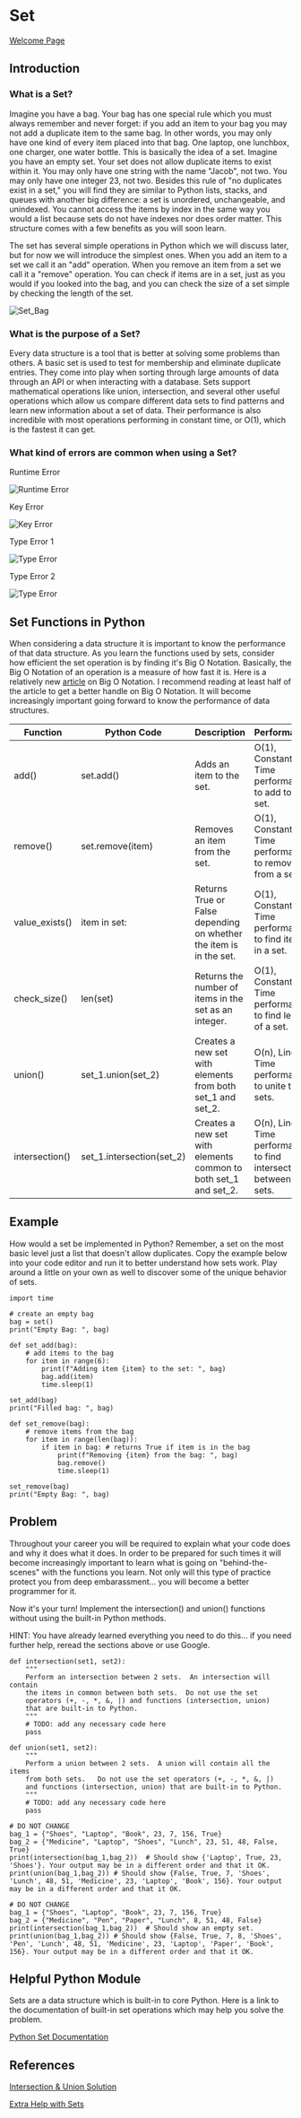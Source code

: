 # Set

[Welcome Page](https://github.com/Morthais/data_structure_final/blob/main/0-welcome.md)

## Introduction

### What is a Set?

Imagine you have a bag. Your bag has one special rule which you must always remember and never forget: if you add an item to your bag you may not add a duplicate item to the same bag. In other words, you may only have one kind of every item placed into that bag. One laptop, one lunchbox, one charger, one water bottle. This is basically the idea of a set. Imagine you have an empty set. Your set does not allow duplicate items to exist within it. You may only have one string with the name "Jacob", not two. You may only have one integer 23, not two. Besides this rule of "no duplicates exist in a set," you will find they are similar to Python lists, stacks, and queues with another big difference: a set is unordered, unchangeable, and unindexed. You cannot access the items by index in the same way you would a list because sets do not have indexes nor does order matter. This structure comes with a few benefits as you will soon learn.

The set has several simple operations in Python which we will discuss later, but for now we will introduce the simplest ones. When you add an item to a set we call it an "add" operation. When you remove an item from a set we call it a "remove" operation. You can check if items are in a set, just as you would if you looked into the bag, and you can check the size of a set simple by checking the length of the set.

![Set_Bag](https://user-images.githubusercontent.com/60240900/161175019-66556e73-f82d-477e-be64-d0e4b17f89a5.png)

### What is the purpose of a Set?

Every data structure is a tool that is better at solving some problems than others. A basic set is used to test for membership and eliminate duplicate entries. They come into play when sorting through large amounts of data through an API or when interacting with a database. Sets support mathematical operations like union, intersection, and several other useful operations which allow us compare different data sets to find patterns and learn new information about a set of data. Their performance is also incredible with most operations performing in constant time, or O(1), which is the fastest it can get.

### What kind of errors are common when using a Set?

Runtime Error

![Runtime Error](https://user-images.githubusercontent.com/60240900/161179679-ccb25ca1-af8a-4436-9315-c99f98c32465.png)

Key Error

![Key Error](https://user-images.githubusercontent.com/60240900/161179909-0f299ceb-f762-43cf-a29d-1bf41c3882e5.png)

Type Error 1

![Type Error](https://user-images.githubusercontent.com/60240900/161181071-f6dd62d6-1925-4582-a6c0-5e07c4b931ad.png)

Type Error 2

![Type Error](https://user-images.githubusercontent.com/60240900/161181171-55baeb43-06d0-4853-bc5d-727ef4a68197.png)


## Set Functions in Python

When considering a data structure it is important to know the performance of that data structure. As you learn the functions used by sets, consider how efficient the set operation is by finding it's Big O Notation. Basically, the Big O Notation of an operation is a measure of how fast it is. Here is a relatively new [article](https://medium.com/fintechexplained/time-complexities-of-python-data-structures-ddb7503790ef) on Big O Notation. I recommend reading at least half of the article to get a better handle on Big O Notation. It will become increasingly important going forward to know the performance of data structures.

|Function|Python Code|Description|Performance|
|---|---|---|---|
|add()|set.add()|Adds an item to the set.|O(1), Constant Time performance to add to a set.|
|remove()|set.remove(item)|Removes an item from the set.|O(1), Constant Time performance to remove from a set.|
|value_exists()|item in set:|Returns True or False depending on whether the item is in the set.|O(1), Constant Time performance to find item in a set.|
|check_size()|len(set)|Returns the number of items in the set as an integer.|O(1), Constant Time performance to find length of a set.|
|union()|set_1.union(set_2)|Creates a new set with elements from both set_1 and set_2.|O(n), Linear Time performance to unite two sets.|
|intersection()|set_1.intersection(set_2)|Creates a new set with elements common to both set_1 and set_2.|O(n), Linear Time performance to find intersection between two sets.|

## Example

How would a set be implemented in Python? Remember, a set on the most basic level just a list that doesn't allow duplicates. Copy the example below into your code editor and run it to better understand how sets work. Play around a little on your own as well to discover some of the unique behavior of sets.

```
import time

# create an empty bag
bag = set()
print("Empty Bag: ", bag)

def set_add(bag):
    # add items to the bag
    for item in range(6):
        print(f"Adding item {item} to the set: ", bag)
        bag.add(item)
        time.sleep(1)

set_add(bag)
print("Filled bag: ", bag)

def set_remove(bag):
    # remove items from the bag
    for item in range(len(bag)):
        if item in bag: # returns True if item is in the bag
            print(f"Removing {item} from the bag: ", bag)
            bag.remove()
            time.sleep(1)

set_remove(bag)
print("Empty Bag: ", bag)
```

## Problem

Throughout your career you will be required to explain what your code does and why it does what it does. In order to be prepared for such times it will become increasingly important to learn what is going on "behind-the-scenes" with the functions you learn. Not only will this type of practice protect you from deep embarassment... you will become a better programmer for it.

Now it's your turn! Implement the intersection() and union() functions without using the built-in Python methods.

HINT: You have already learned everything you need to do this... if you need further help, reread the sections above or use Google.

```
def intersection(set1, set2):
    """
    Perform an intersection between 2 sets.  An intersection will contain
    the items in common between both sets.  Do not use the set 
    operators (+, -, *, &, |) and functions (intersection, union) 
    that are built-in to Python.
    """
    # TODO: add any necessary code here
    pass

def union(set1, set2):
    """
    Perform a union between 2 sets.  A union will contain all the items
    from both sets.   Do not use the set operators (+, -, *, &, |)
    and functions (intersection, union) that are built-in to Python.
    """
    # TODO: add any necessary code here
    pass

# DO NOT CHANGE
bag_1 = {"Shoes", "Laptop", "Book", 23, 7, 156, True}
bag_2 = {"Medicine", "Laptop", "Shoes", "Lunch", 23, 51, 48, False, True}
print(intersection(bag_1,bag_2))  # Should show {'Laptop', True, 23, 'Shoes'}. Your output may be in a different order and that it OK.
print(union(bag_1,bag_2)) # Should show {False, True, 7, 'Shoes', 'Lunch', 48, 51, 'Medicine', 23, 'Laptop', 'Book', 156}. Your output may be in a different order and that it OK.

# DO NOT CHANGE
bag_1 = {"Shoes", "Laptop", "Book", 23, 7, 156, True}
bag_2 = {"Medicine", "Pen", "Paper", "Lunch", 8, 51, 48, False}
print(intersection(bag_1,bag_2))  # Should show an empty set.
print(union(bag_1,bag_2)) # Should show {False, True, 7, 8, 'Shoes', 'Pen', 'Lunch', 48, 51, 'Medicine', 23, 'Laptop', 'Paper', 'Book', 156}. Your output may be in a different order and that it OK.
```

## Helpful Python Module

Sets are a data structure which is built-in to core Python. Here is a link to the documentation of built-in set operations which may help you solve the problem.

[Python Set Documentation](https://docs.python.org/3/library/stdtypes.html#set-types-set-frozenset)

## References

[Intersection & Union Solution](https://github.com/Morthais/data_structure_final/blob/main/2-set_solution.md)

[Extra Help with Sets](https://realpython.com/python-sets/)
